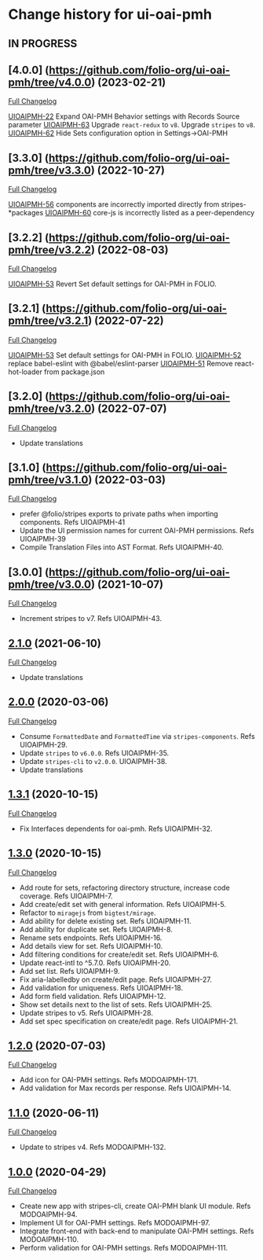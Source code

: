 # Change history for ui-oai-pmh

## IN PROGRESS


## [4.0.0] (https://github.com/folio-org/ui-oai-pmh/tree/v4.0.0) (2023-02-21)
[Full Changelog](https://github.com/folio-org/ui-oai-pmh/compare/v3.3.0...v4.0.0)

[UIOAIPMH-22](https://issues.folio.org/browse/UIOAIPMH-22) Expand OAI-PMH Behavior settings with Records Source parameter
[UIOAIPMH-63](https://issues.folio.org/browse/UIOAIPMH-63) Upgrade `react-redux` to `v8`. Upgrade `stripes` to `v8`.
[UIOAIPMH-62](https://issues.folio.org/browse/UIOAIPMH-62) Hide Sets configuration option in Settings->OAI-PMH

## [3.3.0] (https://github.com/folio-org/ui-oai-pmh/tree/v3.3.0) (2022-10-27)
[Full Changelog](https://github.com/folio-org/ui-oai-pmh/compare/v3.2.2...v3.3.0)

[UIOAIPMH-56](https://issues.folio.org/browse/UIOAIPMH-56) components are incorrectly imported directly from stripes-*packages
[UIOAIPMH-60](https://issues.folio.org/browse/UIOAIPMH-60) core-js is incorrectly listed as a peer-dependency

## [3.2.2] (https://github.com/folio-org/ui-oai-pmh/tree/v3.2.2) (2022-08-03)
[Full Changelog](https://github.com/folio-org/ui-oai-pmh/compare/v3.2.1...v3.2.2)

[UIOAIPMH-53](https://issues.folio.org/browse/UIOAIPMH-53) Revert Set default settings for OAI-PMH in FOLIO.

## [3.2.1] (https://github.com/folio-org/ui-oai-pmh/tree/v3.2.1) (2022-07-22)
[Full Changelog](https://github.com/folio-org/ui-oai-pmh/compare/v3.2.0...v3.2.1)

[UIOAIPMH-53](https://issues.folio.org/browse/UIOAIPMH-53) Set default settings for OAI-PMH in FOLIO.
[UIOAIPMH-52](https://issues.folio.org/browse/UIOAIPMH-52) replace babel-eslint with @babel/eslint-parser
[UIOAIPMH-51](https://issues.folio.org/browse/UIOAIPMH-51) Remove react-hot-loader from package.json

## [3.2.0] (https://github.com/folio-org/ui-oai-pmh/tree/v3.2.0) (2022-07-07)
[Full Changelog](https://github.com/folio-org/ui-oai-pmh/compare/v3.1.0...v3.2.0)

* Update translations

## [3.1.0] (https://github.com/folio-org/ui-oai-pmh/tree/v3.1.0) (2022-03-03)
[Full Changelog](https://github.com/folio-org/ui-oai-pmh/compare/v3.0.0...v3.1.0)

* prefer @folio/stripes exports to private paths when importing components. Refs UIOAIPMH-41
* Update the UI permission names for current OAI-PMH permissions. Refs UIOAIPMH-39
* Compile Translation Files into AST Format. Refs UIOAIPMH-40.

## [3.0.0] (https://github.com/folio-org/ui-oai-pmh/tree/v3.0.0) (2021-10-07)
[Full Changelog](https://github.com/folio-org/ui-oai-pmh/compare/v2.1.0...v3.0.0)

* Increment stripes to v7.  Refs UIOAIPMH-43.

## [2.1.0](https://github.com/folio-org/ui-oai-pmh/tree/v2.1.0) (2021-06-10)
[Full Changelog](https://github.com/folio-org/ui-oai-pmh/compare/v2.0.0...v2.1.0)

* Update translations

## [2.0.0](https://github.com/folio-org/ui-oai-pmh/tree/v2.0.0) (2020-03-06)
[Full Changelog](https://github.com/folio-org/ui-oai-pmh/compare/v1.3.1...v2.0.0)

* Consume `FormattedDate` and `FormattedTime` via `stripes-components`. Refs UIOAIPMH-29.
* Update `stripes` to `v6.0.0`. Refs UIOAIPMH-35.
* Update `stripes-cli` to `v2.0.0`. UIOAIPMH-38.
* Update translations

## [1.3.1](https://github.com/folio-org/ui-oai-pmh/tree/v1.3.1) (2020-10-15)
[Full Changelog](https://github.com/folio-org/ui-oai-pmh/compare/v1.3.0...v1.3.1)

* Fix Interfaces dependents for oai-pmh. Refs UIOAIPMH-32.

## [1.3.0](https://github.com/folio-org/ui-oai-pmh/tree/v1.3.0) (2020-10-15)
[Full Changelog](https://github.com/folio-org/ui-oai-pmh/compare/v1.2.0...v1.3.0)

* Add route for sets, refactoring directory structure, increase code coverage. Refs UIOAIPMH-7.
* Add create/edit set with general information. Refs UIOAIPMH-5.
* Refactor to `miragejs` from `bigtest/mirage`.
* Add ability for delete existing set. Refs UIOAIPMH-11.
* Add ability for duplicate set. Refs UIOAIPMH-8.
* Rename sets endpoints. Refs UIOAIPMH-16.
* Add details view for set. Refs UIOAIPMH-10.
* Add filtering conditions for create/edit set. Refs UIOAIPMH-6.
* Update react-intl to ^5.7.0. Refs UIOAIPMH-20.
* Add set list. Refs UIOAIPMH-9.
* Fix aria-labelledby on create/edit page. Refs UIOAIPMH-27.
* Add validation for uniqueness. Refs UIOAIPMH-18.
* Add form field validation. Refs UIOAIPMH-12.
* Show set details next to the list of sets. Refs UIOAIPMH-25.
* Update stripes to v5. Refs UIOAIPMH-28.
* Add set spec specification on create/edit page. Refs UIOAIPMH-21.

## [1.2.0](https://github.com/folio-org/ui-oai-pmh/tree/v1.2.0) (2020-07-03)
[Full Changelog](https://github.com/folio-org/ui-oai-pmh/compare/v1.1.0...v1.2.0)

* Add icon for OAI-PMH settings. Refs MODOAIPMH-171.
* Add validation for Max records per response. Refs UIOAIPMH-14.

## [1.1.0](https://github.com/folio-org/ui-oai-pmh/tree/v1.1.0) (2020-06-11)
[Full Changelog](https://github.com/folio-org/ui-oai-pmh/compare/v1.0.0...v1.1.0)

* Update to stripes v4. Refs MODOAIPMH-132.

## [1.0.0](https://github.com/folio-org/ui-oai-pmh/tree/v1.0.0) (2020-04-29)
[Full Changelog](https://github.com/folio-org/ui-oai-pmh/compare/v1.0.0)

* Create new app with stripes-cli, create OAI-PMH blank UI module. Refs MODOAIPMH-94.
* Implement UI for OAI-PMH settings. Refs MODOAIPMH-97.
* Integrate front-end with back-end to manipulate OAI-PMH settings. Refs MODOAIPMH-110.
* Perform validation for OAI-PMH settings. Refs MODOAIPMH-111.
